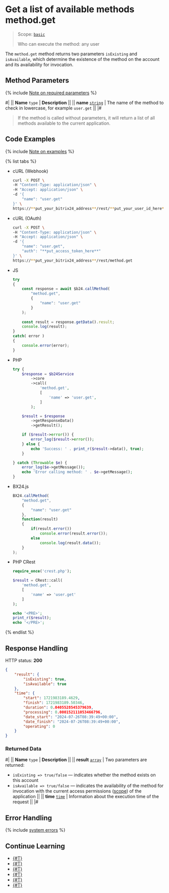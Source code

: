 # Get a list of available methods method.get

> Scope: [`basic`](../../scopes/permissions.md)
>
> Who can execute the method: any user

The `method.get` method returns two parameters `isExisting` and `isAvailable`, which determine the existence of the method on the account and its availability for invocation.

## Method Parameters

{% include [Note on required parameters](../../../_includes/required.md) %}

#|
|| **Name**
`type` | **Description** ||
|| **name**
[`string`](../../data-types.md) | The name of the method to check in lowercase, for example `user.get` ||
|#

> If the method is called without parameters, it will return a list of all methods available to the current application.

## Code Examples

{% include [Note on examples](../../../_includes/examples.md) %}

{% list tabs %}

- cURL (Webhook)

    ```bash
    curl -X POST \
    -H "Content-Type: application/json" \
    -H "Accept: application/json" \
    -d '{
        "name": "user.get"
    }' \
    https://**put_your_bitrix24_address**/rest/**put_your_user_id_here**/**put_your_webhook_here**/method.get
    ```

- cURL (OAuth)

    ```bash
    curl -X POST \
    -H "Content-Type: application/json" \
    -H "Accept: application/json" \
    -d '{
        "name": "user.get",
        "auth": "**put_access_token_here**"
    }' \
    https://**put_your_bitrix24_address**/rest/method.get
    ```

- JS

    ```js
    try
    {
    	const response = await $b24.callMethod(
    		"method.get",
    		{
    			"name": "user.get"
    		}
    	);
    	
    	const result = response.getData().result;
    	console.log(result);
    }
    catch( error )
    {
    	console.error(error);
    }
    ```

- PHP

    ```php
    try {
        $response = $b24Service
            ->core
            ->call(
                'method.get',
                [
                    'name' => 'user.get',
                ]
            );
    
        $result = $response
            ->getResponseData()
            ->getResult();
    
        if ($result->error()) {
            error_log($result->error());
        } else {
            echo 'Success: ' . print_r($result->data(), true);
        }
    
    } catch (Throwable $e) {
        error_log($e->getMessage());
        echo 'Error calling method: ' . $e->getMessage();
    }
    ```

- BX24.js

    ```js
    BX24.callMethod(
        "method.get",
        {
            "name": "user.get"
        },
        function(result)
        {
            if(result.error())
                console.error(result.error());
            else
                console.log(result.data());
        }
    );
    ```

- PHP CRest

    ```php
    require_once('crest.php');

    $result = CRest::call(
        'method.get',
        [
            'name' => 'user.get'
        ]
    );

    echo '<PRE>';
    print_r($result);
    echo '</PRE>';
    ```

{% endlist %}

## Response Handling

HTTP status: **200**

```json
{
    "result": {
        "isExisting": true,
        "isAvailable": true
    },
    "time": {
        "start": 1721983189.4629,
        "finish": 1721983189.50346,
        "duration": 0.0405528545379639,
        "processing": 0.000152111053466796,
        "date_start": "2024-07-26T08:39:49+00:00",
        "date_finish": "2024-07-26T08:39:49+00:00",
        "operating": 0
    }
}
```

### Returned Data

#|
|| **Name**
`type` | **Description** ||
|| **result**
[`array`](../../data-types.md) | Two parameters are returned:

- `isExisting => true/false` — indicates whether the method exists on this account
- `isAvailable => true/false` — indicates the availability of the method for invocation with the current access permissions ([scope](./scope.md)) of the application ||
|| **time**
[`time`](../../data-types.md) | Information about the execution time of the request ||
|#

## Error Handling

{% include [system errors](../../../_includes/system-errors.md) %}


## Continue Learning

- [{#T}](./scope.md)
- [{#T}](./app-info.md)
- [{#T}](./access-name.md)
- [{#T}](./feature-get.md)
- [{#T}](./server-time.md)
- [{#T}](./methods.md)
